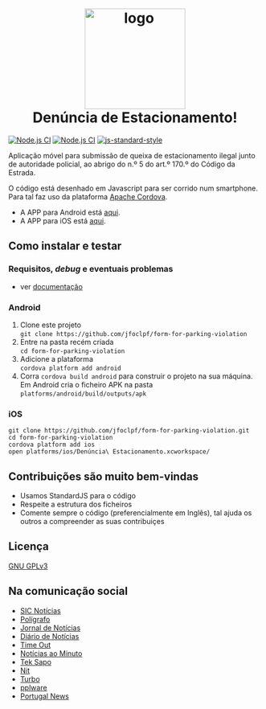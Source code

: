 <h1 align="center">
  <a href="https://play.google.com/store/apps/details?id=com.form.parking.violation&hl=pt"><img src="https://github.com/jfoclpf/form-for-parking-violation/blob/master/res/icon/android/512.png?raw=true" alt="logo" width="200"/></a>
  <br>
  Denúncia de Estacionamento!
  <br>
</h1>

[![Node.js CI](https://github.com/jfoclpf/form-for-parking-violation/actions/workflows/android.yml/badge.svg)](https://github.com/jfoclpf/form-for-parking-violation/actions/workflows/android.yml)
[![Node.js CI](https://github.com/jfoclpf/form-for-parking-violation/actions/workflows/ios.yml/badge.svg)](https://github.com/jfoclpf/form-for-parking-violation/actions/workflows/ios.yml)
[![js-standard-style][js-standard-style_img]][js-standard-style_url]

[js-standard-style_img]: https://img.shields.io/badge/code%20style-standard-brightgreen.svg
[js-standard-style_url]: https://standardjs.com/

Aplicação móvel para submissão de queixa de estacionamento ilegal junto de autoridade policial, ao abrigo do n.º 5 do art.º 170.º do Código da Estrada.

O código está desenhado em Javascript para ser corrido num smartphone. Para tal faz uso da plataforma [Apache Cordova](https://cordova.apache.org/).

* A APP para Android está <a href="https://play.google.com/store/apps/details?id=com.form.parking.violation">aqui</a>.
* A APP para iOS está <a href="https://apps.apple.com/pt/app/den%C3%BAncia-estacionamento/id1560564781">aqui</a>.

## Como instalar e testar
### Requisitos, _debug_ e eventuais problemas

* ver [documentação](https://github.com/jfoclpf/form-for-parking-violation/blob/master/docs.md)

### Android

 1. Clone este projeto<br>`git clone https://github.com/jfoclpf/form-for-parking-violation`
 2. Entre na pasta recém criada<br>`cd form-for-parking-violation`
 3. Adicione a plataforma<br>`cordova platform add android`
 3. Corra `cordova build android` para construir o projeto na sua máquina. Em Android cria o ficheiro APK na pasta `platforms/android/build/outputs/apk`

### iOS
```
git clone https://github.com/jfoclpf/form-for-parking-violation.git
cd form-for-parking-violation
cordova platform add ios
open platforms/ios/Denúncia\ Estacionamento.xcworkspace/
```

## Contribuições são muito bem-vindas

 * Usamos StandardJS para o código
 * Respeite a estrutura dos ficheiros
 * Comente sempre o código (preferencialmente em Inglês), tal ajuda os outros a compreender as suas contribuiçes

## Licença

[GNU GPLv3](http://www.gnu.org/licenses/gpl-3.0.en.html)

## Na comunicação social

* [SIC Notícias](https://sicnoticias.pt/programas/poligrafo/2023-05-22-Ha-uma-app-para-denunciar-carros-mal-estacionados--03a2240d)
* [Polígrafo](https://poligrafo.sapo.pt/fact-check/e-possivel-denunciar-o-estacionamento-indevido-de-carros-atraves-de-uma-aplicacao-para-telemovel)
* <a href="https://www.jn.pt/motor-24/interior/carro-mal-estacionado-ja-pode-fazer-queixa-com-esta-app-8686603.html">Jornal de Notícias</a>
* <a href="https://www.dn.pt/motor-24/interior/carro-mal-estacionado-ja-pode-fazer-queixa-com-esta-app-8686600.html">Diário de Notícias</a>
* <a href="https://www.timeout.pt/lisboa/pt/blog/ha-uma-nova-app-para-fazer-queixinhas-de-estacionamento-ilegal-081417">Time Out</a>
* <a href="https://www.noticiasaominuto.com/tech/837146/ha-um-carro-a-bloquea-lo-faca-queixa-com-esta-aplicacao">Notícias ao Minuto</a>
* <a href="http://tek.sapo.pt/mobile/android/artigos/encontrou-um-carro-mal-estacionado-ha-uma-app-para-fazer-queixa">Tek Sapo</a>
* <a href="https://nit.pt/out-of-town/back-in-town/ha-nova-app-queixinhas-quem-nao-sabe-estacionar">Nit</a>
* <a href="http://www.turbo.pt/carro-mal-estacionado-ja-pode-queixa-esta-app/">Turbo</a>
* [pplware](https://pplware.sapo.pt/motores/veiculo-mal-estacionado-use-esta-app-para-denunciar-a-policia/)
* [Portugal News](https://www.theportugalnews.com/news/2023-05-24/new-app-to-report-illegally-parked-cars/77914)
